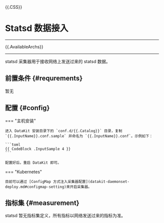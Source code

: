 <!-- This file required to translate to EN. -->
{{.CSS}}
# Statsd 数据接入
---

{{.AvailableArchs}}

---

statsd 采集器用于接收网络上发送过来的 statsd 数据。

## 前置条件 {#requrements}

暂无

## 配置 {#config}

=== "主机安装"

    进入 DataKit 安装目录下的 `conf.d/{{.Catalog}}` 目录，复制 `{{.InputName}}.conf.sample` 并命名为 `{{.InputName}}.conf`。示例如下：
    
    ```toml
    {{ CodeBlock .InputSample 4 }}
    ```
    
    配置好后，重启 DataKit 即可。

=== "Kubernetes"

    目前可以通过 [ConfigMap 方式注入采集器配置](datakit-daemonset-deploy.md#configmap-setting)来开启采集器。

## 指标集 {#measurement}

statsd 暂无指标集定义，所有指标以网络发送过来的指标为准。
